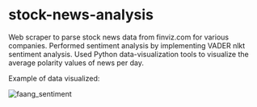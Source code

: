 # stock-news-analysis

Web scraper to parse stock news data from finviz.com for various companies. 
Performed sentiment analysis by implementing VADER nlkt sentiment analysis. 
Used Python data-visualization tools to visualize the average polarity values of news per day.

Example of data visualized:

![faang_sentiment](https://user-images.githubusercontent.com/38676809/126912787-e3628cc6-8364-460d-bc14-f3b900a3cc2a.png)


